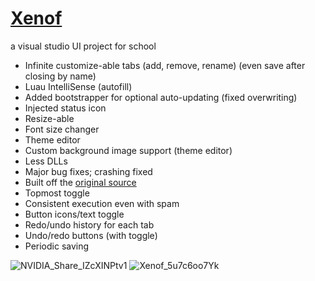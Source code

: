 # [Xenof](https://github.com/rekitrelt/Xenof/releases/latest/download/Xenof.zip)
a visual studio UI project for school

- Infinite customize-able tabs (add, remove, rename) (even save after closing by name)
- Luau IntelliSense (autofill)
- Added bootstrapper for optional auto-updating (fixed overwriting)
- Injected status icon
- Resize-able
- Font size changer
- Theme editor
- Custom background image support (theme editor)
- Less DLLs
- Major bug fixes; crashing fixed
- Built off the [original source](https://rizve.us.to/Xeno/)
- Topmost toggle
- Consistent execution even with spam
- Button icons/text toggle
- Redo/undo history for each tab
- Undo/redo buttons (with toggle)
- Periodic saving
  
![NVIDIA_Share_IZcXINPtv1](https://github.com/user-attachments/assets/a1d31618-2a5d-4338-88d5-5b50f279b786)
![Xenof_5u7c6oo7Yk](https://github.com/user-attachments/assets/03d9aff0-0277-4740-a77f-dc15a32859a4)
